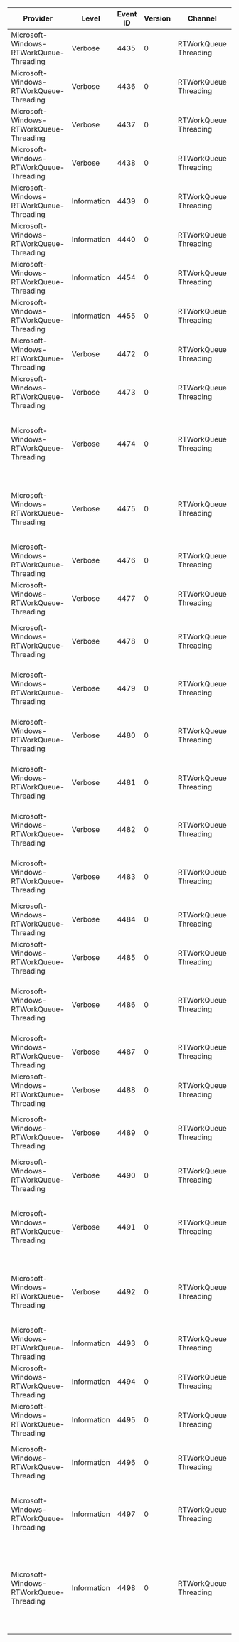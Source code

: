 Provider                                 |  Level        |  Event ID  |  Version  |  Channel                |  Task                                   |  Opcode  |  Keyword  |  Message
-----------------------------------------|---------------|------------|-----------|-------------------------|-----------------------------------------|----------|-----------|-------------------------------------------------------------------------------------------------------------------------------------------------------------------------------------------------------------------------------------------------------------------------
Microsoft-Windows-RTWorkQueue-Threading  |  Verbose      |  4435      |  0        |  RTWorkQueue Threading  |  WorkQueue: Execute                     |  Start   |           |  WorkQueue Execute: Start workqueue_ptr={WorkQueuePointer} workQueueID={WorkQueueID} AsyncResult={AsyncResult}
Microsoft-Windows-RTWorkQueue-Threading  |  Verbose      |  4436      |  0        |  RTWorkQueue Threading  |  WorkQueue: Execute                     |  Stop    |           |  WorkQueue Execute: End workqueue_ptr={WorkQueuePointer} workQueueID={WorkQueueID} AsyncResult={AsyncResult}
Microsoft-Windows-RTWorkQueue-Threading  |  Verbose      |  4437      |  0        |  RTWorkQueue Threading  |  WorkQueue: Queue                       |  Start   |           |  WorkQueue Queue: WorkQueuePtr={WorkQueuePointer} Start threads={QueueDepth} AsyncResult={AsyncResult}
Microsoft-Windows-RTWorkQueue-Threading  |  Verbose      |  4438      |  0        |  RTWorkQueue Threading  |  WorkQueue: Queue                       |  Stop    |           |  WorkQueue Queue: WorkQueuePtr={WorkQueuePointer} End threads={QueueDepth} AsyncResult={AsyncResult}
Microsoft-Windows-RTWorkQueue-Threading  |  Information  |  4439      |  0        |  RTWorkQueue Threading  |  WorkQueue: Thread                      |  Start   |           |  WorkQueue Thread: Start workqueue_ptr={WorkQueuePointer} WorkQueueID={WordQueueID} ThreadCount={ThreadCount}
Microsoft-Windows-RTWorkQueue-Threading  |  Information  |  4440      |  0        |  RTWorkQueue Threading  |  WorkQueue: Thread                      |  Stop    |           |  WorkQueue Thread: End workqueue_ptr={WorkQueuePointer} WorkQueueID={WordQueueID} ThreadCount={ThreadCount}
Microsoft-Windows-RTWorkQueue-Threading  |  Information  |  4454      |  0        |  RTWorkQueue Threading  |  MMCSS Registration                     |  Start   |           |  MMCSS Registration Enter Queue={Queue} ThreadID={ThreadID} Handle={Handle} Error={Error} Class={Class} Pri={Priority} TaskID={TaskID}
Microsoft-Windows-RTWorkQueue-Threading  |  Information  |  4455      |  0        |  RTWorkQueue Threading  |  MMCSS Registration                     |  Stop    |           |  MMCSS Registration Enter Queue={Queue} ThreadID={ThreadID} Handle={Handle} Error={Error} Class={Class} Pri={Priority} TaskID={TaskID}
Microsoft-Windows-RTWorkQueue-Threading  |  Verbose      |  4472      |  0        |  RTWorkQueue Threading  |  WorkQueue: Queue_Create                |  Start   |           |  WorkQueue Queue: WorkQueuePtr={WorkQueuePointer} WorkQueueID={WorkQueueID}
Microsoft-Windows-RTWorkQueue-Threading  |  Verbose      |  4473      |  0        |  RTWorkQueue Threading  |  WorkQueue: Queue_Create                |  Stop    |           |  WorkQueue Queue: WorkQueuePtr={WorkQueuePointer} WorkQueueID={WorkQueueID}
Microsoft-Windows-RTWorkQueue-Threading  |  Verbose      |  4474      |  0        |  RTWorkQueue Threading  |  WorkQueue: Execute callback            |  Start   |           |  WorkQueue Execute Callback: Start workqueue_ptr={WorkQueuePointer} workQueueID={WorkQueueID} BaseWorkQueueID={BaseWorkQueueID} ThreadID={ThreadID} AsyncResult={AsyncResult} LongRunning={LongRunning}
Microsoft-Windows-RTWorkQueue-Threading  |  Verbose      |  4475      |  0        |  RTWorkQueue Threading  |  WorkQueue: Execute callback            |  Stop    |           |  WorkQueue Execute Callback: End workqueue_ptr={WorkQueuePointer} workQueueID={WorkQueueID} BaseWorkQueueID={BaseWorkQueueID} ThreadID={ThreadID} AsyncResult={AsyncResult} LongRunning={LongRunning}
Microsoft-Windows-RTWorkQueue-Threading  |  Verbose      |  4476      |  0        |  RTWorkQueue Threading  |  WorkQueue: MMCSS Transition            |  Start   |           |  WorkQueue MMCSS: Start workqueue_ptr={WorkQueuePointer} workQueueID={WorkQueueID} Class={Class} Pri={Priority}
Microsoft-Windows-RTWorkQueue-Threading  |  Verbose      |  4477      |  0        |  RTWorkQueue Threading  |  WorkQueue: MMCSS Transition            |  Stop    |           |  WorkQueue MMCSS: End workqueue_ptr={WorkQueuePointer} workQueueID={WorkQueueID} Class={Class} Pri={Priority}
Microsoft-Windows-RTWorkQueue-Threading  |  Verbose      |  4478      |  0        |  RTWorkQueue Threading  |  WorkQueue: UpdateDeadlines             |  Start   |           |  WorkQueue UpdateDeadlines: Start workqueue_ptr={WorkQueuePointer} workQueueID={WorkQueueID} TaskId={TaskID} Previous={PreviousDeadline} Next={NextDeadline} Delay={lDelay_ms}
Microsoft-Windows-RTWorkQueue-Threading  |  Verbose      |  4479      |  0        |  RTWorkQueue Threading  |  WorkQueue: UpdateDeadlines             |  Stop    |           |  WorkQueue UpdateDeadlines: End workqueue_ptr={WorkQueuePointer} workQueueID={WorkQueueID} TaskId={TaskID} Previous={PreviousDeadline} Next={NextDeadline} Delay={lDelay_ms}
Microsoft-Windows-RTWorkQueue-Threading  |  Verbose      |  4480      |  0        |  RTWorkQueue Threading  |  WorkQueue: AddDeadline                 |  Start   |           |  WorkQueue AddDeadline: Start workqueue_ptr={WorkQueuePointer} workQueueID={WorkQueueID} Item={ItemPointer} global={GlobalDeadline} delta={DeltaAhead_usec}
Microsoft-Windows-RTWorkQueue-Threading  |  Verbose      |  4481      |  0        |  RTWorkQueue Threading  |  WorkQueue: AddDeadline                 |  Stop    |           |  WorkQueue AddDeadline: End workqueue_ptr={WorkQueuePointer} workQueueID={WorkQueueID} Item={ItemPointer} global={GlobalDeadline} delta={DeltaAhead_usec}
Microsoft-Windows-RTWorkQueue-Threading  |  Verbose      |  4482      |  0        |  RTWorkQueue Threading  |  WorkQueue: AddImmediateDeadline        |  Start   |           |  WorkQueue AddImmediateDeadline: Start workqueue_ptr={WorkQueuePointer} workQueueID={WorkQueueID} Item={ItemPointer} global={GlobalDeadline} delta={DeltaAhead_usec}
Microsoft-Windows-RTWorkQueue-Threading  |  Verbose      |  4483      |  0        |  RTWorkQueue Threading  |  WorkQueue: AddImmediateDeadline        |  Stop    |           |  WorkQueue AddImmediateDeadline: End workqueue_ptr={WorkQueuePointer} workQueueID={WorkQueueID} Item={ItemPointer} global={GlobalDeadline} delta={DeltaAhead_usec}
Microsoft-Windows-RTWorkQueue-Threading  |  Verbose      |  4484      |  0        |  RTWorkQueue Threading  |  WorkQueue: DeadlineYield               |  Start   |           |  WorkQueue DeadlineYield: Start workQueueID={WorkQueueID} Delay={Yield}
Microsoft-Windows-RTWorkQueue-Threading  |  Verbose      |  4485      |  0        |  RTWorkQueue Threading  |  WorkQueue: DeadlineYield               |  Stop    |           |  WorkQueue DeadlineYield: End workQueueID={WorkQueueID} Delay={Yield}
Microsoft-Windows-RTWorkQueue-Threading  |  Verbose      |  4486      |  0        |  RTWorkQueue Threading  |  WorkQueue: UpdateDeadlineQueue         |          |           |  WorkQueue DeadlineQueue: WorkQueuePtr={WorkQueuePointer} workQueueID={WorkQueueID} count={TotalCount} immediateCount={ImmediateCount} nextDeadline={NextDeadline} nextItem={ItemPointer}
Microsoft-Windows-RTWorkQueue-Threading  |  Verbose      |  4487      |  0        |  RTWorkQueue Threading  |  WorkQueue: LongRunning                 |  Start   |           |  WorkQueue LongRunning: Start workQueueID={WorkQueueID}
Microsoft-Windows-RTWorkQueue-Threading  |  Verbose      |  4488      |  0        |  RTWorkQueue Threading  |  WorkQueue: LongRunning                 |  Stop    |           |  WorkQueue LongRunning: End workQueueID={WorkQueueID}
Microsoft-Windows-RTWorkQueue-Threading  |  Verbose      |  4489      |  0        |  RTWorkQueue Threading  |  WorkQueue: StartTimer                  |          |           |  WorkQueue: StartTimer QueuePtr={WorkQueuePointer} QueueID={WorkQueueID} TimerPtr={TimerPointer} Timeout={Timeout} IsPeriodic={IsPeriodic}
Microsoft-Windows-RTWorkQueue-Threading  |  Verbose      |  4490      |  0        |  RTWorkQueue Threading  |  WorkQueue: ExecuteTimer                |          |           |  WorkQueue: ExecuteTimer QueuePtr={WorkQueuePointer} QueueID={WorkQueueID} TimerPtr={TimerPointer}
Microsoft-Windows-RTWorkQueue-Threading  |  Verbose      |  4491      |  0        |  RTWorkQueue Threading  |  WorkQueue: Execute callbackLR          |  Start   |           |  WorkQueue Execute CallbackLR: Start workqueue_ptr={WorkQueuePointer} workQueueID={WorkQueueID} BaseWorkQueueID={BaseWorkQueueID} ThreadID={ThreadID} AsyncResult={AsyncResult} LongRunning={LongRunning}
Microsoft-Windows-RTWorkQueue-Threading  |  Verbose      |  4492      |  0        |  RTWorkQueue Threading  |  WorkQueue: Execute callbackLR          |  Stop    |           |  WorkQueue Execute CallbackLR: End workqueue_ptr={WorkQueuePointer} workQueueID={WorkQueueID} BaseWorkQueueID={BaseWorkQueueID} ThreadID={ThreadID} AsyncResult={AsyncResult} LongRunning={LongRunning}
Microsoft-Windows-RTWorkQueue-Threading  |  Information  |  4493      |  0        |  RTWorkQueue Threading  |  Update Select WorkQueues CpuGroupMask  |  Start   |           |  UpdateSelectWorkQueuesCpuGroupMask Enter ProcessorGroup={ProcessorGroup} ProcessorMask={ProcessorMask}
Microsoft-Windows-RTWorkQueue-Threading  |  Information  |  4494      |  0        |  RTWorkQueue Threading  |  Update Select WorkQueues CpuGroupMask  |  Stop    |           |  UpdateSelectWorkQueuesCpuGroupMask Leave ProcessorGroup={ProcessorGroup} ProcessorMask={ProcessorMask} hr={hResult}
Microsoft-Windows-RTWorkQueue-Threading  |  Information  |  4495      |  0        |  RTWorkQueue Threading  |  SubscribeCpuGroupMaskChangeWNF         |          |           |  SubscribeCpuGroupMaskChangeWNF queryStatus={queryStatus} subscribeStatus={subscribeStatus} changeStamp={changeStamp}
Microsoft-Windows-RTWorkQueue-Threading  |  Information  |  4496      |  0        |  RTWorkQueue Threading  |  UpdateWorkqueueCpuGroupMask            |          |           |  UpdateWorkqueueCpuGroupMask workQueue={dwWorkQueue} Class={Class} ProcesssorGroup={ProcessorGroup} ProcesssorMask={ProcessorMask}
Microsoft-Windows-RTWorkQueue-Threading  |  Information  |  4497      |  0        |  RTWorkQueue Threading  |  CpuGroupMaskChangeWnfCallback          |          |           |  CpuGroupMaskChangeWnfCallback ChangeStamp={ChangeStamp} CurChangeStamp={CurChangeStamp} ProcessorGroup={ProcessorGroup} ProcessorMask={ProcessorMask} Length={Length}
Microsoft-Windows-RTWorkQueue-Threading  |  Information  |  4498      |  0        |  RTWorkQueue Threading  |  SetThreadCpuGroupMask                  |          |           |  SetThreadCpuGroupMask pWorkQueue={pWorkQueue} Class={Class} Priority={Priority} ThreadId={ThreadId} CurProcessorGroup={CurProcessorGroup} CurProcessorMask={CurProcessorMask} NewProcessorGroup={NewProcessorGroup} NewProcessorMask={NewProcessorMask} status={Status}